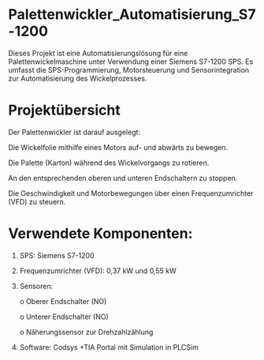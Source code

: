 # Palettenwickler_Automatisierung_S7-1200

Dieses Projekt ist eine Automatisierungslösung für eine Palettenwickelmaschine unter Verwendung einer Siemens S7-1200 SPS. Es umfasst die SPS-Programmierung, Motorsteuerung und Sensorintegration zur Automatisierung des Wickelprozesses.

# Projektübersicht

Der Palettenwickler ist darauf ausgelegt:

Die Wickelfolie mithilfe eines Motors auf- und abwärts zu bewegen.

Die Palette (Karton) während des Wickelvorgangs zu rotieren.

An den entsprechenden oberen und unteren Endschaltern zu stoppen.

Die Geschwindigkeit und Motorbewegungen über einen Frequenzumrichter (VFD) zu steuern.

# Verwendete Komponenten:
1.	SPS: Siemens S7-1200
2.	Frequenzumrichter (VFD): 0,37 kW und 0,55 kW
3.	Sensoren:
   
    o	Oberer Endschalter (NO)
  	
    o	Unterer Endschalter (NO)
  	
    o	Näherungssensor zur Drehzahlzählung
  	
5.	Software: Codsys +TIA Portal mit Simulation in PLCSim



